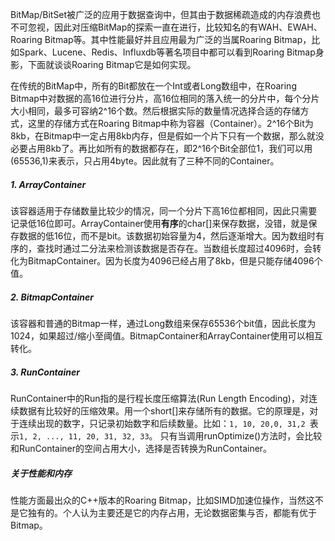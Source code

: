 BitMap/BitSet被广泛的应用于数据查询中，但其由于数据稀疏造成的内存浪费也不可忽视，因此对压缩BitMap的探索一直在进行，比较知名的有WAH、EWAH、Roaring Bitmap等。其中性能最好并且应用最为广泛的当属Roaring Bitmap，比如Spark、Lucene、Redis、Influxdb等著名项目中都可以看到Roaring Bitmap身影，下面就谈谈Roaring Bitmap它是如何实现。

在传统的BitMap中，所有的Bit都放在一个Int或者Long数组中，在Roaring Bitmap中对数据的高16位进行分片，高16位相同的落入统一的分片中，每个分片大小相同，最多可容纳2^16个数。然后根据实际的数量情况选择合适的存储方式，这里的存储方式在Roaring Bitmap中称为容器（Container）。2^16个Bit为8kb，在Bitmap中一定占用8kb内存，但是假如一个片下只有一个数据，那么就没必要占用8kb了。再比如所有的数据都存在，即2^16个Bit全部位1，我们可以用(65536,1)来表示，只占用4byte。因此就有了三种不同的Container。

##### 1.  ArrayContainer

该容器适用于存储数量比较少的情况，同一个分片下高16位都相同，因此只需要记录低16位即可。ArrayContainer使用**有序**的char[]来保存数据，没错，就是保存数据的低16位，而不是bit。该数据初始容量为4，然后逐渐增大。因为数组时有序的，查找时通过二分法来检测该数据是否存在。当数组长度超过4096时，会转化为BitmapContainer。因为长度为4096已经占用了8kb，但是只能存储4096个值。
##### 2. BitmapContainer
该容器和普通的Bitmap一样，通过Long数组来保存65536个bit值，因此长度为1024，如果超过/缩小至阈值。BitmapContainer和ArrayContainer使用可以相互转化。
##### 3. RunContainer
RunContainer中的Run指的是行程长度压缩算法(Run Length Encoding)，对连续数据有比较好的压缩效果。用一个short[]来存储所有的数据。它的原理是，对于连续出现的数字，只记录初始数字和后续数量。比如：`1, 10, 20,0, 31,2 `表示`1, 2, ..., 11, 20, 31, 32, 33`。
只有当调用runOptimize()方法时，会比较和RunContainer的空间占用大小，选择是否转换为RunContainer。

##### 关于性能和内存
性能方面最出众的C++版本的Roaring Bitmap，比如SIMD加速位操作，当然这不是它独有的。个人认为主要还是它的内存占用，无论数据密集与否，都能有优于Bitmap。


